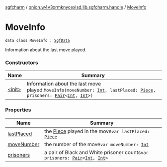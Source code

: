 [sgfcharm](../../index.md) / [onion.w4v3xrmknycexlsd.lib.sgfcharm.handle](../index.md) / [MoveInfo](./index.md)

# MoveInfo

`data class MoveInfo : `[`SgfData`](../-sgf-data.md)

Information about the last move played.

### Constructors

| Name | Summary |
|---|---|
| [&lt;init&gt;](-init-.md) | Information about the last move played.`MoveInfo(moveNumber: `[`Int`](https://kotlinlang.org/api/latest/jvm/stdlib/kotlin/-int/index.html)`, lastPlaced: `[`Piece`](../-piece/index.md)`, prisoners: `[`Pair`](https://kotlinlang.org/api/latest/jvm/stdlib/kotlin/-pair/index.html)`<`[`Int`](https://kotlinlang.org/api/latest/jvm/stdlib/kotlin/-int/index.html)`, `[`Int`](https://kotlinlang.org/api/latest/jvm/stdlib/kotlin/-int/index.html)`>)` |

### Properties

| Name | Summary |
|---|---|
| [lastPlaced](last-placed.md) | the [Piece](../-piece/index.md) played in the move`var lastPlaced: `[`Piece`](../-piece/index.md) |
| [moveNumber](move-number.md) | the number of the move`var moveNumber: `[`Int`](https://kotlinlang.org/api/latest/jvm/stdlib/kotlin/-int/index.html) |
| [prisoners](prisoners.md) | a pair of Black and White prisoner counts`var prisoners: `[`Pair`](https://kotlinlang.org/api/latest/jvm/stdlib/kotlin/-pair/index.html)`<`[`Int`](https://kotlinlang.org/api/latest/jvm/stdlib/kotlin/-int/index.html)`, `[`Int`](https://kotlinlang.org/api/latest/jvm/stdlib/kotlin/-int/index.html)`>` |
